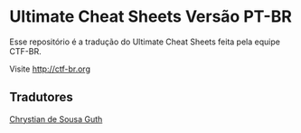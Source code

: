 Ultimate Cheat Sheets Versão PT-BR
=====================

Esse repositório é a tradução do Ultimate Cheat Sheets feita pela equipe CTF-BR.

Visite http://ctf-br.org

Tradutores
---------

[Chrystian de Sousa Guth](http://github.com/csguth)